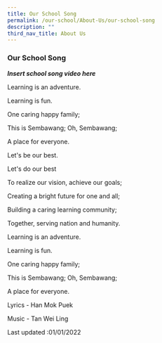 ```yaml
---
title: Our School Song
permalink: /our-school/About-Us/our-school-song
description: ""
third_nav_title: About Us
---
```

### Our School Song

***Insert school song video here***

Learning is an adventure.

Learning is fun.

One caring happy family;

This is Sembawang; Oh, Sembawang;

A place for everyone.

 

 Let's be our best.

Let's do our best

To realize our vision, achieve our goals;

Creating a bright future for one and all;

Building a caring learning community;

Together, serving nation and humanity.

 

 Learning is an adventure.

Learning is fun.

One caring happy family;

This is Sembawang; Oh, Sembawang;

A place for everyone.


Lyrics -  Han Mok Puek

Music -  Tan Wei Ling



Last updated :01/01/2022
